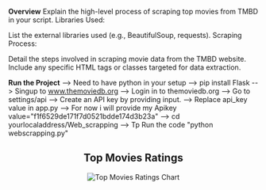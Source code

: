 ******Overview******
Explain the high-level process of scraping top movies from TMBD in your script.
Libraries Used:

List the external libraries used (e.g., BeautifulSoup, requests).
Scraping Process:

Detail the steps involved in scraping movie data from the TMBD website.
Include any specific HTML tags or classes targeted for data extraction.

******Run the Project******
--> Need to have python in your setup
--> pip install Flask
--> Singup to www.themoviedb.org
--> Login in to themoviedb.org
--> Go to settings/api
--> Create an API key by providing input.
--> Replace api_key value in app.py
--> For now i will provide my Apikey value="f1f6529de171f7d0521bdde174d3b23a"
--> cd yourlocaladdress/Web_scrapping
--> Tp Run the code "python webscrapping.py"

 <div style="text-align: center;">
        <h2>Top Movies Ratings</h2>
        <img src="https://i.ibb.co/9Z4QcG5/chart.png" alt="Top Movies Ratings Chart" />
</div>
